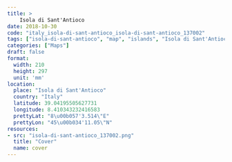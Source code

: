 ```yaml
---
title: > 
    Isola di Sant'Antioco
date: 2018-10-30
code: "italy_isola-di-sant-antioco_isola-di-sant-antioco_137002"
tags: ["isola-di-sant-antioco", "map", "islands", "Isola di Sant'Antioco", "Italy"]
categories: ["Maps"]
draft: false
format:
  width: 210
  height: 297
  unit: 'mm'
location:
  place: "Isola di Sant'Antioco"
  country: "Italy"
  latitude: 39.04195505627731
  longitude: 8.410343232416583
  prettyLat: "8\u00b057'3.514\"E"
  prettyLon: "45\u00b034'11.05\"N"
resources:
- src: "isola-di-sant-antioco_137002.png"
  title: "Cover"
  name: cover
---
```

